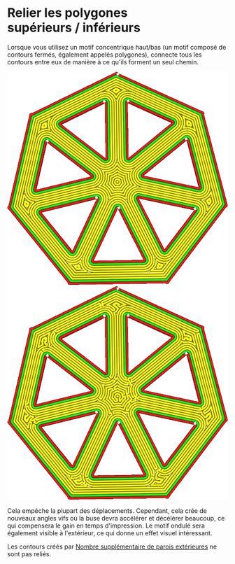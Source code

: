 Relier les polygones supérieurs / inférieurs
====
Lorsque vous utilisez un motif concentrique haut/bas (un motif composé de contours fermés, également appelés polygones), connecte tous les contours entre eux de manière à ce qu'ils forment un seul chemin.

![Modèle concentrique naïf](../../../articles/images/connect_skin_polygons_original.png)
![Tous les contours sont connectés pour former une courbe](../../../articles/images/connect_skin_polygons_enabled.png)

Cela empêche la plupart des déplacements. Cependant, cela crée de nouveaux angles vifs où la buse devra accélérer et décélérer beaucoup, ce qui compensera le gain en temps d'impression. Le motif ondulé sera également visible à l'extérieur, ce qui donne un effet visuel intéressant.

Les contours créés par [Nombre supplémentaire de parois extérieures](skin_outline_count.md) ne sont pas reliés.
